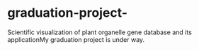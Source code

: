 # graduation-project-
Scientific visualization of plant organelle gene database and its applicationMy graduation project is under way.
